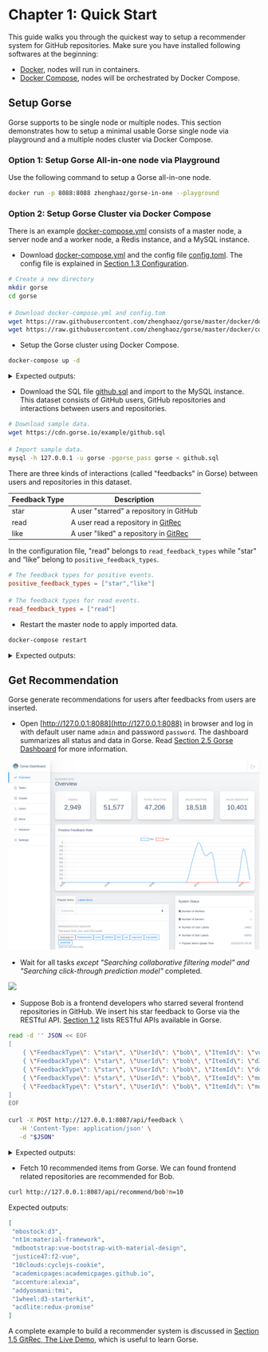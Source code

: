 # Chapter 1: Quick Start

This guide walks you through the quickest way to setup a recommender system for GitHub repositories. Make sure you have installed following softwares at the beginning: 

- [Docker](https://docs.docker.com/get-docker/), nodes will run in containers.
- [Docker Compose](https://docs.docker.com/compose/install/), nodes will be orchestrated by Docker Compose.

## Setup Gorse

Gorse supports to be single node or multiple nodes. This section demonstrates how to setup a minimal usable Gorse single node via playground and a multiple nodes cluster via Docker Compose.

### Option 1: Setup Gorse All-in-one node via Playground

Use the following command to setup a Gorse all-in-one node.

```bash
docker run -p 8088:8088 zhenghaoz/gorse-in-one --playground
```

### Option 2: Setup Gorse Cluster via Docker Compose

There is an example [docker-compose.yml](https://github.com/zhenghaoz/gorse/blob/master/docker/docker-compose.yml) consists of a master node, a server node and a worker node, a Redis instance, and a MySQL instance.

- Download [docker-compose.yml](https://github.com/zhenghaoz/gorse/blob/master/docker/docker-compose.yml) and the config file [config.toml](https://github.com/zhenghaoz/gorse/blob/master/docker/config.toml). The config file is explained in [Section 1.3 Configuration](ch01-03-config.md).

```bash
# Create a new directory
mkdir gorse
cd gorse

# Download docker-compose.yml and config.tom
wget https://raw.githubusercontent.com/zhenghaoz/gorse/master/docker/docker-compose.yml
wget https://raw.githubusercontent.com/zhenghaoz/gorse/master/docker/config.toml
```

- Setup the Gorse cluster using Docker Compose.

```bash
docker-compose up -d
```

<details>
<summary>Expected outputs:</summary>

```
Creating network "gorse_default" with the default driver
Creating gorse_worker_1 ... done
Creating gorse_master_1 ... done
Creating gorse_mysql_1  ... done
Creating gorse_server_1 ... done
Creating gorse_redis_1  ... done
```

</details>

- Download the SQL file [github.sql](https://cdn.gorse.io/example/github.sql) and import to the MySQL instance. This dataset consists of GitHub users, GitHub repositories and interactions between users and repositories.

```bash
# Download sample data.
wget https://cdn.gorse.io/example/github.sql

# Import sample data.
mysql -h 127.0.0.1 -u gorse -pgorse_pass gorse < github.sql
```

There are three kinds of interactions (called "feedbacks" in Gorse) between users and repositories in this dataset.

| Feedback Type | Description |
|-|-|
| star | A user "starred" a repository in GitHub |
| read | A user read a repository in [GitRec](https://gitrec.gorse.io/) |
| like | A user "liked" a repository in [GitRec](https://gitrec.gorse.io/) |

In the configuration file, "read" belongs to `read_feedback_types` while "star" and “like” belong to `positive_feedback_types`.

```toml
# The feedback types for positive events.
positive_feedback_types = ["star","like"]

# The feedback types for read events.
read_feedback_types = ["read"]
```

- Restart the master node to apply imported data.

```bash
docker-compose restart
```

<details>
<summary>Expected outputs:</summary>

```
Restarting gorse_redis_1  ... done
Restarting gorse_mysql_1  ... done
Restarting gorse_master_1 ... done
Restarting gorse_server_1 ... done
Restarting gorse_worker_1 ... done
```

</details>

## Get Recommendation

Gorse generate recommendations for users after feedbacks from users are inserted.

- Open [http://127.0.0.1:8088](http://127.0.0.1:8088) in browser and log in with default user name `admin` and password `password`. The dashboard summarizes all status and data in Gorse. Read [Section 2.5 Gorse Dashboard](ch02-05-dashboard.md) for more information.

![](img/ch3/gorse-dashboard-overview.png)

- Wait for all tasks *except "Searching collaborative filtering model" and "Searching click-through prediction model"* completed.

![](/img/ch3/gorse-dashboard-tasks.png)

- Suppose Bob is a frontend developers who starred several frontend repositories in GitHub. We insert his star feedback to Gorse via the RESTful API. [Section 1.2](ch01-02-restful-api.md) lists RESTful APIs available in Gorse.

```bash
read -d '' JSON << EOF
[
    { \"FeedbackType\": \"star\", \"UserId\": \"bob\", \"ItemId\": \"vuejs:vue\", \"Timestamp\": \"2022-02-24\" },
    { \"FeedbackType\": \"star\", \"UserId\": \"bob\", \"ItemId\": \"d3:d3\", \"Timestamp\": \"2022-02-25\" },
    { \"FeedbackType\": \"star\", \"UserId\": \"bob\", \"ItemId\": \"dogfalo:materialize\", \"Timestamp\": \"2022-02-26\" },
    { \"FeedbackType\": \"star\", \"UserId\": \"bob\", \"ItemId\": \"mozilla:pdf.js\", \"Timestamp\": \"2022-02-27\" },
    { \"FeedbackType\": \"star\", \"UserId\": \"bob\", \"ItemId\": \"moment:moment\", \"Timestamp\": \"2022-02-28\" }
]
EOF

curl -X POST http://127.0.0.1:8087/api/feedback \
   -H 'Content-Type: application/json' \
   -d "$JSON"
```

<details>
<summary>Expected outputs:</summary>

```json
{
 "RowAffected": 5
}
```

</details>

- Fetch 10 recommended items from Gorse. We can found frontend related repositories are recommended for Bob.

```bash
curl http://127.0.0.1:8087/api/recommend/bob?n=10
```

Expected outputs:

```json
[
 "mbostock:d3",
 "nt1m:material-framework",
 "mdbootstrap:vue-bootstrap-with-material-design",
 "justice47:f2-vue",
 "10clouds:cyclejs-cookie",
 "academicpages:academicpages.github.io",
 "accenture:alexia",
 "addyosmani:tmi",
 "1wheel:d3-starterkit",
 "acdlite:redux-promise"
]
```

A complete example to build a recommender system is discussed in [Section 1.5 GitRec, The Live Demo](ch01-04-demo.md), which is useful to learn Gorse.
